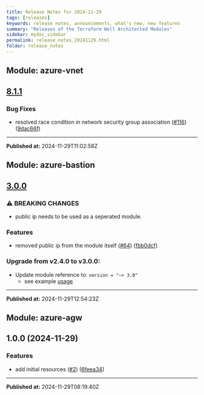 ```yaml
---
title: Release Notes for 2024-11-29
tags: [releases]
keywords: release notes, announcements, what's new, new features
summary: "Releases of the Terraform Well Architected Modules"
sidebar: mydoc_sidebar
permalink: release_notes_20241129.html
folder: release_notes
---
```


## Module: azure-vnet
## [8.1.1](https://github.com/CloudNationHQ/terraform-azure-vnet/releases/tag/v8.1.1)


### Bug Fixes

* resolved race condition in network security group association ([#116](https://github.com/CloudNationHQ/terraform-azure-vnet/issues/116)) ([9dac66f](https://github.com/CloudNationHQ/terraform-azure-vnet/commit/9dac66f30866097f932590b640beb3ccae806f79))

---

**Published at:** 2024-11-29T11:02:58Z

## Module: azure-bastion
## [3.0.0](https://github.com/CloudNationHQ/terraform-azure-bastion/releases/tag/v3.0.0)


### ⚠ BREAKING CHANGES

* public ip needs to be used as a seperated module.

### Features

* removed public ip from the module itself ([#64](https://github.com/CloudNationHQ/terraform-azure-bastion/issues/64)) ([fbb0dcf](https://github.com/CloudNationHQ/terraform-azure-bastion/commit/fbb0dcf57ba243eb20fe9c6f02c3a8740b9ccb27))

### Upgrade from v2.4.0 to v3.0.0:

- Update module reference to: `version = "~> 3.0"`
  - see example [usage](https://github.com/CloudNationHQ/terraform-azure-bastion/blob/main/examples/complete/main.tf)

---

**Published at:** 2024-11-29T12:54:23Z

## Module: azure-agw
## 1.0.0 (2024-11-29)


### Features

* add initial resources ([#2](https://github.com/CloudNationHQ/terraform-azure-agw/releases/tag/v1.0.0)) ([6feea34](https://github.com/CloudNationHQ/terraform-azure-agw/commit/6feea3497af35a044464df5424c7dd3ccdbcbc07))

---

**Published at:** 2024-11-29T08:19:40Z

